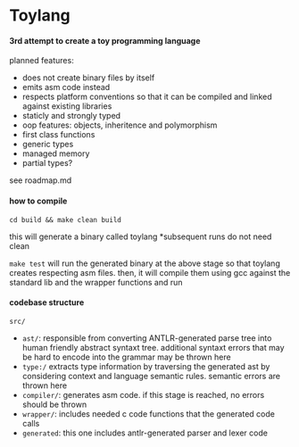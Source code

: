 # Toylang 
#### 3rd attempt to create a toy programming language
planned features:
 - does not create binary files by itself 
 - emits asm code instead 
 - respects platform conventions so that it can be compiled and linked against existing libraries
 - staticly and strongly typed 
 - oop features: objects, inheritence and polymorphism
 - first class functions
 - generic types 
 - managed memory
 - partial types?

see roadmap.md 

#### how to compile
`cd build && make clean build`

this will generate a binary called toylang
*subsequent runs do not need clean

`make test` 
will run the generated binary at the above stage so that toylang creates respecting asm files. then, it will compile them using gcc against the standard lib and the wrapper functions and run

#### codebase structure
`src/`
 - `ast/`: responsible from converting ANTLR-generated parse tree into human friendly abstract syntaxt tree. additional syntaxt errors that may be hard to encode into the grammar may be thrown here
 - `type:/` extracts type information by traversing the generated ast by considering context and language semantic rules. semantic errors are thrown here
 - `compiler/`: generates asm code. if this stage is reached, no errors should be thrown 
 - `wrapper/`: includes needed c code functions that the generated code calls
 - `generated`: this one includes antlr-generated parser and lexer code 
